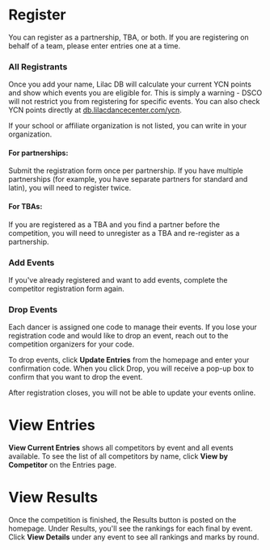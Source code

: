 # Register

You can register as a partnership, TBA, or both. If you are registering on behalf of a team, please enter entries one at a time.
### All Registrants 

Once you add your name, Lilac DB will calculate your current YCN points and show which events you are eligible for. This is simply a warning - DSCO will not restrict you from registering for specific events. You can also check YCN points directly at [db.lilacdancecenter.com/ycn](http://db.lilacdancecenter.com/ycn). 

If your school or affiliate organization is not listed, you can write in your organization. 
#### For partnerships:

Submit the registration form once per partnership. If you have multiple partnerships (for example, you have separate partners for standard and latin), you will need to register twice.
#### For TBAs: 

If you are registered as a TBA and you find a partner before the competition, you will need to unregister as a TBA and re-register as a partnership. 
### Add Events

If you've already registered and want to add events, complete the competitor registration form again. 
### Drop Events

Each dancer is assigned one code to manage their events. If you lose your registration code and would like to drop an event, reach out to the competition organizers for your code. 

To drop events, click **Update Entries** from the homepage and enter your confirmation code. When you click Drop, you will receive a pop-up box to confirm that you want to drop the event. 

After registration closes, you will not be able to update your events online.
# View Entries 

**View Current Entries** shows all competitors by event and all events available. To see the list of all competitors by name, click **View by Competitor** on the Entries page. 
# View Results

Once the competition is finished, the Results button is posted on the homepage. Under Results, you'll see the rankings for each final by event. Click **View Details** under any event to see all rankings and marks by round.